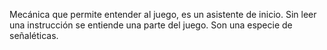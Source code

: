 Mecánica que permite entender al juego, es un asistente de inicio.
Sin leer una instrucción se entiende una parte del juego. Son una especie de señaléticas.
